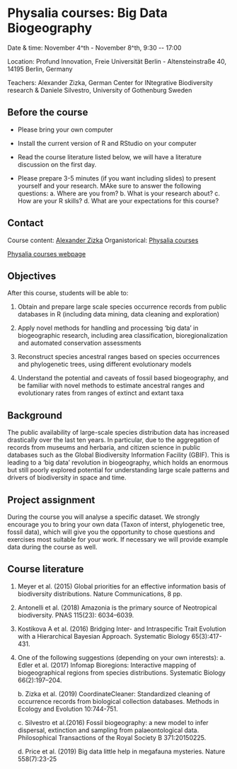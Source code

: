 # Physalia courses: Big Data Biogeography

Date & time: November 4^th - November 8^th, 9:30 -- 17:00 

Location: Profund Innovation, Freie Universität Berlin - Altensteinstraße 40, 14195 Berlin, Germany

Teachers: Alexander Zizka, German Center for INtegrative Biodiversity research & Daniele Silvestro, University of Gothenburg Sweden

## Before the course

- Please bring your own computer

- Install the current version of R and RStudio on your computer

- Read the course literature listed below, we will have a literature discussion on the first day.

- Please prepare 3-5 minutes (if you want including slides) to present yourself and your research. MAke sure to answer the following questions:
  a. Where are you from?
  b. What is your research about?
  c. How are your R skills?
  d. What are your expectations for this course?

## Contact
Course content:  [Alexander Zizka](mailto:alexander.zizka@idiv.de)
Organistorical: [Physalia courses](mailto:info@physalia-courses.org)

[Physalia courses webpage](https://www.physalia-courses.org/courses-workshops/course48/)

## Objectives
After this course, students will be able to:

1. Obtain and prepare large scale species occurrence records from public databases in R (including data mining, data cleaning and exploration)

2. Apply novel methods for handling and processing ‘big data’ in biogeographic research, including area classification, bioregionalization and automated conservation assessments

3. Reconstruct species ancestral ranges based on species occurrences and phylogenetic trees, using different evolutionary models

4. Understand the potential and caveats of fossil based biogeography, and be familiar with novel methods to estimate ancestral ranges and evolutionary rates from ranges of extinct and extant taxa 


## Background
The public availability of large-scale species distribution data has increased drastically over the last ten years. In particular, due to the aggregation of records from museums and herbaria, and citizen science in public databases such as the Global Biodiversity Information Facility (GBIF). This is leading to a ‘big data’ revolution in biogeography, which holds an enormous but still poorly explored potential for understanding large scale patterns and drivers of biodiversity in space and time.

## Project assignment
During the course you will analyse a specific dataset. We strongly encourage you to bring your own data (Taxon of interst, phylogenetic tree, fossil data), which will give you the opportunity to chose questions and exercises most suitable for your work. If necessary we will provide example data during the course as well.


## Course literature

1.	Meyer et al. (2015)  Global priorities for an effective information basis of biodiversity distributions. Nature Communications, 8 pp.

2.	Antonelli et al. (2018) Amazonia is the primary source of Neotropical biodiversity. PNAS 115(23): 6034–6039.

3.	Kostikova A et al. (2016) Bridging Inter- and Intraspecific Trait Evolution with a Hierarchical Bayesian Approach. Systematic Biology 65(3):417-431.

4.	One of the following suggestions (depending on your own interests):
    a.	Edler et al. (2017) Infomap Bioregions: Interactive mapping of biogeographical regions from species distributions. Systematic Biology 66(2):197–204.
    
    b.	Zizka et al. (2019) CoordinateCleaner: Standardized cleaning of occurrence records from biological collection databases. Methods in Ecology and Evolution 10:744-751.
    
    c.	Silvestro et al.(2016) Fossil biogeography: a new model to infer dispersal, extinction and sampling from palaeontological data. Philosophical Transactions of the Royal Society B 371:20150225.
    
    d.	Price et al. (2019) Big data little help in megafauna mysteries. Nature 558(7):23-25